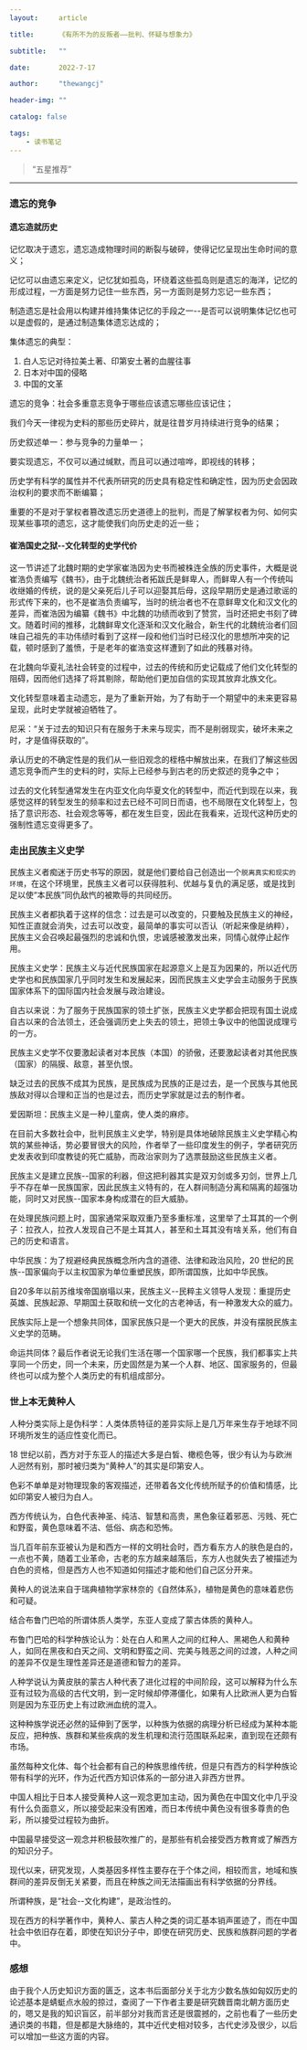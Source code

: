 ```yaml
---
layout:     article

title:      《有所不为的反叛者——批判、怀疑与想象力》

subtitle:   ""

date:       2022-7-17

author:     "thewangcj"

header-img: ""

catalog: false

tags:
    - 读书笔记
---
```


> “五星推荐”

------

<!--more-->

### 遗忘的竞争

#### 遗忘造就历史

记忆取决于遗忘，遗忘造成物理时间的断裂与破碎，使得记忆呈现出生命时间的意义；

记忆可以由遗忘来定义，记忆犹如孤岛，环绕着这些孤岛则是遗忘的海洋，记忆的形成过程，一方面是努力记住一些东西，另一方面则是努力忘记一些东西；

制造遗忘是社会用以构建并维持集体记忆的手段之一--是否可以说明集体记忆也可以是虚假的，是通过制造集体遗忘达成的；

集体遗忘的典型：
1. 白人忘记对待拉美土著、印第安土著的血腥往事
2. 日本对中国的侵略
3. 中国的文革

遗忘的竞争：社会多重意志竞争于哪些应该遗忘哪些应该记住；

我们今天一律视为史料的那些历史碎片，就是往昔岁月持续进行竞争的结果；

历史叙述单一：参与竞争的力量单一；

要实现遗忘，不仅可以通过缄默，而且可以通过喧哗，即视线的转移；

历史学有科学的属性并不代表所研究的历史具有稳定性和确定性，因为历史会因政治权利的要求而不断编纂；

重要的不是对于掌权者篡改遗忘历史道德上的批判，而是了解掌权者为何、如何实现某些事项的遗忘，这才能使我们向历史走的近一些；


#### 崔浩国史之狱--文化转型的史学代价

这一节讲述了北魏时期的史学家崔浩因为史书而被株连全族的历史事件，大概是说崔浩负责编写《魏书》，由于北魏统治者拓跋氏是鲜卑人，而鲜卑人有一个传统叫收继婚的传统，说的是父亲死后儿子可以迎娶其后母，这段早期历史是通过歌谣的形式传下来的，也不是崔浩负责编写，当时的统治者也不在意鲜卑文化和汉文化的差异，而崔浩因为编纂《魏书》中北魏的功绩而收到了赞赏，当时还把史书刻了碑文。随着时间的推移，北魏鲜卑文化逐渐和汉文化融合，新生代的北魏统治者们回味自己祖先的丰功伟绩时看到了这样一段和他们当时已经汉化的思想所冲突的记载，顿时感到了羞愤，于是老年的崔浩变这样遭到了如此的残暴对待。

在北魏向华夏礼法社会转变的过程中，过去的传统和历史记载成了他们文化转型的阻碍，因而他们选择了将其剔除，帮助他们更加自信的实现其放弃北族文化。

文化转型意味着主动遗忘，是为了重新开始，为了有助于一个期望中的未来更容易呈现，此时史学就被迫牺牲了。

尼采：“关于过去的知识只有在服务于未来与现实，而不是削弱现实，破坏未来之时，才是值得获取的”。

承认历史的不确定性是的我们从一些旧观念的桎梏中解放出来，在我们了解这些因遗忘竞争而产生的史料的时，实际上已经参与到古老的历史叙述的竞争之中；

过去的文化转型通常发生在内亚文化向华夏文化的转型中，而近代到现在以来，我感觉这样的转型发生的频率和过去已经不可同日而语，也不局限在文化转型上，包括了意识形态、社会观念等等，都在发生巨变，因此在我看来，近现代这种历史的强制性遗忘变得更多了。

### 走出民族主义史学

民族主义者痴迷于历史书写的原因，就是他们要给自己创造出一个`脱离真实和现实的环境`，在这个环境里，民族主义者可以获得胜利、优越与复仇的满足感，或是找到足以使“本民族”同仇敌忾的被欺辱的共同经历。

民族主义者都执着于这样的信念：过去是可以改变的，只要触及民族主义的神经，知性正直就会消失，过去可以改变，最简单的事实可以否认（听起来像是纳粹），民族主义会召唤起最强烈的忠诚和仇恨，忠诚感被激发出来，同情心就停止起作用。

民族主义史学：民族主义与近代民族国家在起源意义上是互为因果的，所以近代历史学也和民族国家几乎同时发生和发展起来，因而民族主义史学会主动服务于民族国家体系下的国际国内社会发展与政治建设。

自古以来说：为了服务于民族国家的领土扩张，民族主义史学都会把现有国土说成自古以来的合法领土，还会强调历史上失去的领土，把领土争议中的他国说成理亏的一方。

民族主义史学不仅要激起读者对本民族（本国）的骄傲，还要激起读者对其他民族（国家）的隔膜、敌意，甚至仇恨。

缺乏过去的民族不成其为民族，是民族成为民族的正是过去，是一个民族与其他民族敌对得以合理和正当的也是过去，而历史学家就是过去的制作者。

爱因斯坦：民族主义是一种儿童病，使人类的麻疹。

在目前大多数社会中，批判民族主义史学，特别是具体地破除民族主义史学精心构筑的某些神话，势必要冒很大的风险，作者举了一些印度发生的例子，学者研究历史发表收到印度教徒的死亡威胁，而政治家则为了选票鼓励这些民族主义者。

民族主义是建立民族--国家的利器，但这把利器其实是双刃剑或多刃剑，世界上几乎不存在单一民族国家，因此民族主义特有的，在人群间制造分离和隔离的超强功能，同时又对民族--国家本身构成潜在的巨大威胁。

在处理民族问题上时，国家通常采取双重乃至多重标准，这里举了土耳其的一个例子：拉孜人，拉孜人发现自己不是土耳其人，甚至和土耳其没有啥关系，他们有自己的历史和语言。

中华民族：为了规避经典民族概念所内含的道德、法律和政治风险，20 世纪的民族--国家偏向于以主权国家为单位重塑民族，即所谓国族，比如中华民族。

自20多年以前苏维埃帝国崩塌以来，民族主义--民粹主义领导人发现：重提历史英雄、民族起源、早期国土获取和统一文化的古老神话，有一种激发大众的威力。

民族实际上是一个想象共同体，国家民族只是一个更大的民族，并没有摆脱民族主义史学的范畴。

命运共同体？最后作者说无论我们生活在哪一个国家哪一个民族，我们都事实上共享同一个历史，同一个未来，历史固然是为某一个人群、地区、国家服务的，但最终也可以成为整个人类历史的有机组成部分。

### 世上本无黄种人


人种分类实际上是伪科学：人类体质特征的差异实际上是几万年来生存于地球不同环境所发生的适应性变化而已。

18 世纪以前，西方对于东亚人的描述大多是白皙、橄榄色等，很少有认为与欧洲人迥然有别，那时被归类为“黄种人”的其实是印第安人。

色彩不单单是对物理现象的客观描述，还带着各文化传统所赋予的价值和情感，比如印第安人被归为白人。

西方传统认为，白色代表神圣、纯洁、智慧和高贵，黑色象征着邪恶、污贱、死亡和野蛮，黄色意味着不洁、低俗、病态和恐怖。

当几百年前东亚被认为是和西方一样的文明社会时，西方看东方人的肤色是白的，一点也不黄，随着工业革命，古老的东方越来越落后，东方人也就失去了被描述为白色的资格，但是西方人也不知道如何描述才能和他们自己区分开来。

黄种人的说法来自于瑞典植物学家林奈的《自然体系》，植物是黄色的意味着悲伤和可疑。

结合布鲁门巴哈的所谓体质人类学，东亚人变成了蒙古体质的黄种人。

布鲁门巴哈的科学种族论认为：处在白人和黑人之间的红种人、黑褐色人和黄种人，如同在黑夜和白天之间、文明和野蛮之间、完美与贱恶之间的过渡，人种之间的差异不仅是生理性差异还是道德和智力的差异。

人种学说认为黄皮肤的蒙古人种代表了进化过程的中间阶段，这可以解释为什么东亚有过较为高级的古代文明，到一定时候却停滞僵化，如果有人比欧洲人更为白皙则是因为东亚历史上有过欧洲血统的混入。

这种种族学说还必然的延伸到了医学，以种族为依据的病理分析已经成为某种本能反应，把种族、族群和某些疾病的发生机理和流行范围联系起来，直到现在还颇有市场。

虽然每种文化体、每个社会都有自己的种族思维传统，但是只有西方的科学种族论带有科学的光环，作为近代西方知识体系的一部分进入非西方世界。

中国人相比于日本人接受黄种人这一观念更加主动，因为黄色在中国文化中几乎没有什么负面意义，所以接受起来没有困难，而日本传统中黄色没有很多尊贵的色彩，所以接受过程较为曲折。

中国最早接受这一观念并积极鼓吹推广的，是那些有机会接受西方教育或了解西方的知识分子。

现代以来，研究发现，人类基因多样性主要存在于个体之间，相较而言，地域和族群间的差异反倒无关紧要，而且在种族之间无法描画出有科学依据的分界线。

所谓种族，是“社会--文化构建”，是政治性的。

现在西方的科学著作中，黄种人、蒙古人种之类的词汇基本销声匿迹了，而在中国社会中依旧存在着，即使在知识分子中，即使在研究历史、民族和族群问题的学者中。

### 感想
由于我个人历史知识方面的匮乏，这本书后面部分关于北方少数名族如匈奴历史的论述基本是蜻蜓点水般的掠过，查阅了一下作者主要是研究魏晋南北朝方面历史的，嗯又是我的知识盲区，前半部分对我而言还是很震撼的，之前也看了一些历史通识类的书籍，但是都是大脉络的，其中近代史相对较多，古代史涉及很少，以后可以增加一些这方面的内容。




